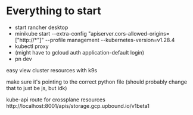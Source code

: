 # Everything to start
- start rancher desktop
- minikube start --extra-config "apiserver.cors-allowed-origins=["http://\*"]" --profile management --kubernetes-version=v1.28.4
- kubectl proxy
- (might have to gcloud auth application-default login)
- pn dev

easy view cluster resources with k9s


make sure it's pointing to the correct python file (should probably change that to just be js, but idk)


kube-api route for crossplane resources
http://localhost:8001/apis/storage.gcp.upbound.io/v1beta1
